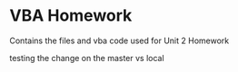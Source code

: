# VBA Homework
Contains the files and vba code used for Unit 2 Homework

testing the change on the master vs local
